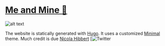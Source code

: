# [Me and Mine 🏡](https://hugo-viewframe.netlify.app)

![alt text](image.jpg)




The website is statically generated with [Hugo](https://github.com/gohugoio/hugo). 
It uses a customized [Minimal](https://github.com/calintat/minimal) theme. 
Much credit is due [Nicola Hibbert](https://github.com/nikki)
[![Twitter](https://twitter.com/nikitavoloboev)

